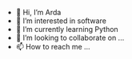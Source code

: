 - 👋 Hi, I’m Arda
- 👀 I’m interested in software
- 🌱 I’m currently learning Python
- 💞️ I’m looking to collaborate on ...
- 📫 How to reach me ...

<!---
Blit8e/Blit8e is a ✨ special ✨ repository because its `README.md` (this file) appears on your GitHub profile.
You can click the Preview link to take a look at your changes.
--->
